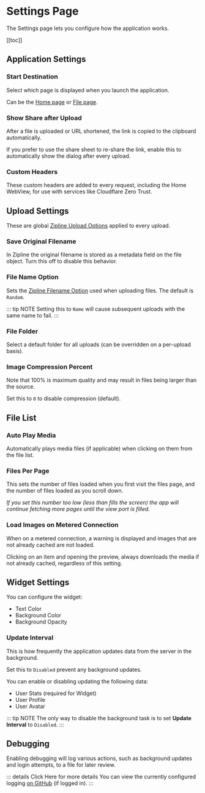 # Settings Page

The Settings page lets you configure how the application works.

[[toc]]

## Application Settings

### Start Destination

Select which page is displayed when you launch the application.

Can be the [Home page](./home.md) or [File page](./files.md).

### Show Share after Upload

After a file is uploaded or URL shortened, the link is copied to the clipboard automatically.

If you prefer to use the share sheet to re-share the link, enable this to automatically show the dialog after every upload.

### Custom Headers

These custom headers are added to every request, including the Home WebView, for use with services like Cloudflare Zero Trust.

## Upload Settings

These are global [Zipline Upload Options](https://zipline.diced.sh/docs/guides/upload-options) applied to every upload.

### Save Original Filename

In Zipline the original filename is stored as a metadata field on the file object.
Turn this off to disable this behavior.

### File Name Option

Sets the [Zipline Filename Option](https://zipline.diced.sh/docs/guides/upload-options#file-name-format) used when uploading files.
The default is `Random`.

::: tip NOTE
Setting this to `Name` will cause subsequent uploads with the same name to fail.
:::

### File Folder

Select a default folder for all uploads (can be overridden on a per-upload basis).

### Image Compression Percent

Note that 100% is maximum quality and may result in files being larger than the source.

Set this to `0` to disable compression (default).

## File List

### Auto Play Media

Automatically plays media files (if applicable) when clicking on them from the file list.

### Files Per Page

This sets the number of files loaded when you first visit the files page, and the number of files loaded as you scroll down.

_If you set this number too low (less than fills the screen) the app will continue fetching more pages until the view port is filled._

### Load Images on Metered Connection

When on a metered connection, a warning is displayed and images that are not already cached are not loaded.

Clicking on an item and opening the preview, always downloads the media if not already cached, regardless of this setting.

## Widget Settings

You can configure the widget:

- Text Color
- Background Color
- Background Opacity

### Update Interval

This is how frequently the application updates data from the server in the background.

Set this to `Disabled` prevent any background updates.

You can enable or disabling updating the following data:

- User Stats (required for Widget)
- User Profile
- User Avatar

::: tip NOTE
The only way to disable the background task is to set **Update Interval** to `Disabled`.
:::

## Debugging

Enabling debugging will log various actions, such as background updates and login attempts, to a file for later review.

::: details Click Here for more details
You can view the currently configured logging [on GitHub](https://github.com/search?q=repo%3Acssnr%2Fzipline-android%20.debuglog%28%22&type=code) (if logged in).
:::
